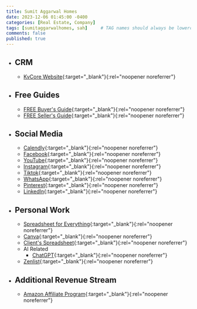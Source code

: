 ```yaml
---
title: Sumit Aggarwal Homes
date: 2023-12-06 01:45:00 -0400
categories: [Real Estate, Company]
tags: [sumitaggarwalhomes, sah]     # TAG names should always be lowercase
comments: false
published: true
---
```


* ## CRM
    * [KvCore Website](https://sumitaggarwal.exprealty.com/){:target="_blank"}{:rel="noopener noreferrer"}

* ## Free Guides
    * [FREE Buyer's Guide](https://sumitaggarwal.exprealty.com/ask/9c974f1391bfaff2859d922d854c5c56){:target="_blank"}{:rel="noopener noreferrer"}
    * [FREE Seller's Guide](https://sumitaggarwal.exprealty.com/ask/3bbad880047bbfadc2feaf6b3bdb0f8c){:target="_blank"}{:rel="noopener noreferrer"}

* ## Social Media
    * [Calendly](https://tr.ee/h672kYXipt/){:target="_blank"}{:rel="noopener noreferrer"}
    * [Facebook](https://www.facebook.com/sumitaggarwalhomespage/){:target="_blank"}{:rel="noopener noreferrer"}
    * [YouTube](https://www.youtube.com/@sumitaggarwalhomes?sub_confirmation=1){:target="_blank"}{:rel="noopener noreferrer"}
    * [Instagram](https://www.instagram.com/sumitaggarwalhomes/){:target="_blank"}{:rel="noopener noreferrer"}
    * [Tiktok](https://www.tiktok.com/@sumitaggarwalhomes?is_from_webapp=1&sender_device=pc/){:target="_blank"}{:rel="noopener noreferrer"}
    * [WhatsApp](https://whatsapp.com/channel/0029Va6EiPgC1Fu4haKGlm1T){:target="_blank"}{:rel="noopener noreferrer"}
    * [Pinterest](https://www.pinterest.com/sumitaggarwalhomes/){:target="_blank"}{:rel="noopener noreferrer"}
    * [LinkedIn](http://linkedin.com/in/sumitaggarwalhomes/){:target="_blank"}{:rel="noopener noreferrer"}

* ## Personal Work
    * [Spreadsheet for Everything](https://docs.google.com/spreadsheets/d/1iA-husZ-32jvsDiNqSBbbr2-pR_VzYfbOcToXCK4jE4/edit?pli=1#gid=0){:target="_blank"}{:rel="noopener noreferrer"}
    * [Canva](https://www.canva.com/folder/FAFwI_C2OnQ){:target="_blank"}{:rel="noopener noreferrer"}
    * [Client's Spreadsheet](https://docs.google.com/spreadsheets/d/1okr6-jT-O9LT8w-k3kXZFnUCL9YjAiOIfwCYL2jTIQc/edit#gid=0){:target="_blank"}{:rel="noopener noreferrer"}
    * AI Related
        * [ChatGPT](https://chat.openai.com/){:target="_blank"}{:rel="noopener noreferrer"}
    * [Zenlist](https://zenlist.com/){:target="_blank"}{:rel="noopener noreferrer"}

* ## Additional Revenue Stream
    * [Amazon Affiliate Program](https://affiliate-program.amazon.com/home){:target="_blank"}{:rel="noopener noreferrer"}
